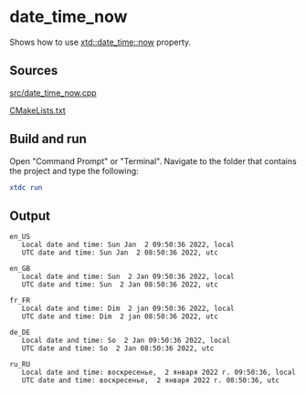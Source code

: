# date_time_now

Shows how to use [xtd::date_time::now](https://gammasoft71.github.io/xtd/reference_guides/latest/classxtd_1_1date__time.html#ad94505e74efe9f353836901eda9230ed) property.

## Sources

[src/date_time_now.cpp](src/date_time_now.cpp)

[CMakeLists.txt](CMakeLists.txt)

## Build and run

Open "Command Prompt" or "Terminal". Navigate to the folder that contains the project and type the following:

```cmake
xtdc run
```

## Output

```
en_US
   Local date and time: Sun Jan  2 09:50:36 2022, local
   UTC date and time: Sun Jan  2 08:50:36 2022, utc

en_GB
   Local date and time: Sun  2 Jan 09:50:36 2022, local
   UTC date and time: Sun  2 Jan 08:50:36 2022, utc

fr_FR
   Local date and time: Dim  2 jan 09:50:36 2022, local
   UTC date and time: Dim  2 jan 08:50:36 2022, utc

de_DE
   Local date and time: So  2 Jan 09:50:36 2022, local
   UTC date and time: So  2 Jan 08:50:36 2022, utc

ru_RU
   Local date and time: воскресенье,  2 января 2022 г. 09:50:36, local
   UTC date and time: воскресенье,  2 января 2022 г. 08:50:36, utc
```
